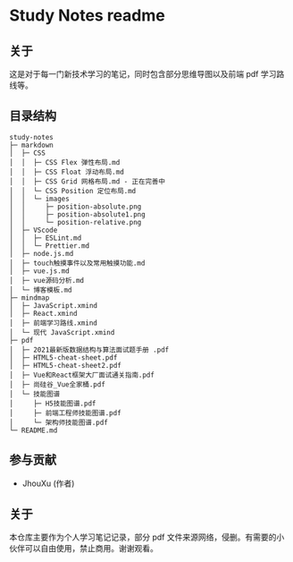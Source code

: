 # Study Notes readme

## 关于

这是对于每一门新技术学习的笔记，同时包含部分思维导图以及前端 pdf 学习路线等。

## 目录结构

```
study-notes
├─ markdown
│  ├─ CSS
│  │  ├─ CSS Flex 弹性布局.md
│  │  ├─ CSS Float 浮动布局.md
│  │  ├─ CSS Grid 网格布局.md - 正在完善中
│  │  └─ CSS Position 定位布局.md
│  │  └─ images
│  │     ├─ position-absolute.png
│  │     ├─ position-absolute1.png
│  │     └─ position-relative.png
│  ├─ VScode
│  │  ├─ ESLint.md
│  │  └─ Prettier.md
│  ├─ node.js.md
│  ├─ touch触摸事件以及常用触摸功能.md
│  ├─ vue.js.md
│  ├─ vue源码分析.md
│  └─ 博客模板.md
├─ mindmap
│  ├─ JavaScript.xmind
│  ├─ React.xmind
│  ├─ 前端学习路线.xmind
│  └─ 现代 JavaScript.xmind
├─ pdf
│  ├─ 2021最新版数据结构与算法面试题手册 .pdf
│  ├─ HTML5-cheat-sheet.pdf
│  ├─ HTML5-cheat-sheet2.pdf
│  ├─ Vue和React框架大厂面试通关指南.pdf
│  ├─ 尚硅谷_Vue全家桶.pdf
│  └─ 技能图谱
│     ├─ H5技能图谱.pdf
│     ├─ 前端工程师技能图谱.pdf
│     └─ 架构师技能图谱.pdf
└─ README.md
```

## 参与贡献

- JhouXu (作者)

## 关于

本仓库主要作为个人学习笔记记录，部分 pdf 文件来源网络，侵删。有需要的小伙伴可以自由使用，禁止商用。谢谢观看。